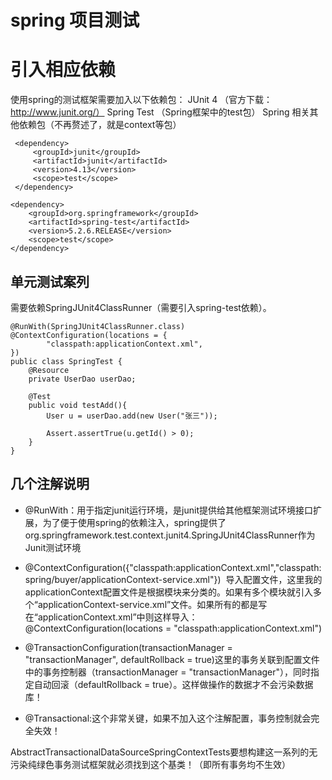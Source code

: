 # spring 项目测试

# 引入相应依赖
使用spring的测试框架需要加入以下依赖包：
JUnit 4 （官方下载：http://www.junit.org/）
Spring Test （Spring框架中的test包）
Spring 相关其他依赖包（不再赘述了，就是context等包）
```
 <dependency>
     <groupId>junit</groupId>
     <artifactId>junit</artifactId>
     <version>4.13</version>
     <scope>test</scope>
 </dependency>

<dependency>
    <groupId>org.springframework</groupId>
    <artifactId>spring-test</artifactId>
    <version>5.2.6.RELEASE</version>
    <scope>test</scope>
</dependency>
```
## 单元测试案列
需要依赖SpringJUnit4ClassRunner（需要引入spring-test依赖）。
```
@RunWith(SpringJUnit4ClassRunner.class)
@ContextConfiguration(locations = {
        "classpath:applicationContext.xml",
})
public class SpringTest {
    @Resource
    private UserDao userDao;
    
    @Test
    public void testAdd(){
        User u = userDao.add(new User("张三"));
        
        Assert.assertTrue(u.getId() > 0);        
    }
}

```

## 几个注解说明
- @RunWith：用于指定junit运行环境，是junit提供给其他框架测试环境接口扩展，为了便于使用spring的依赖注入，spring提供了org.springframework.test.context.junit4.SpringJUnit4ClassRunner作为Junit测试环境

-  @ContextConfiguration({"classpath:applicationContext.xml","classpath:spring/buyer/applicationContext-service.xml"}) 
导入配置文件，这里我的applicationContext配置文件是根据模块来分类的。如果有多个模块就引入多个“applicationContext-service.xml”文件。如果所有的都是写在“applicationContext.xml”中则这样导入： 
@ContextConfiguration(locations = "classpath:applicationContext.xml") 


- @TransactionConfiguration(transactionManager = "transactionManager", defaultRollback = true)这里的事务关联到配置文件中的事务控制器（transactionManager = "transactionManager"），同时指定自动回滚（defaultRollback = true）。这样做操作的数据才不会污染数据库！ 
- @Transactional:这个非常关键，如果不加入这个注解配置，事务控制就会完全失效！ 

AbstractTransactionalDataSourceSpringContextTests要想构建这一系列的无污染纯绿色事务测试框架就必须找到这个基类！（即所有事务均不生效）

 